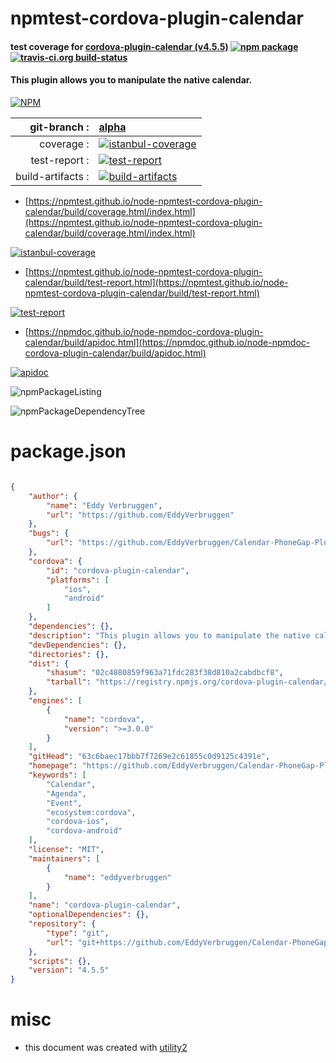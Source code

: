 # npmtest-cordova-plugin-calendar

#### test coverage for  [cordova-plugin-calendar (v4.5.5)](https://github.com/EddyVerbruggen/Calendar-PhoneGap-Plugin#readme)  [![npm package](https://img.shields.io/npm/v/npmtest-cordova-plugin-calendar.svg?style=flat-square)](https://www.npmjs.org/package/npmtest-cordova-plugin-calendar) [![travis-ci.org build-status](https://api.travis-ci.org/npmtest/node-npmtest-cordova-plugin-calendar.svg)](https://travis-ci.org/npmtest/node-npmtest-cordova-plugin-calendar)

#### This plugin allows you to manipulate the native calendar.

[![NPM](https://nodei.co/npm/cordova-plugin-calendar.png?downloads=true&downloadRank=true&stars=true)](https://www.npmjs.com/package/cordova-plugin-calendar)

| git-branch : | [alpha](https://github.com/npmtest/node-npmtest-cordova-plugin-calendar/tree/alpha)|
|--:|:--|
| coverage : | [![istanbul-coverage](https://npmtest.github.io/node-npmtest-cordova-plugin-calendar/build/coverage.badge.svg)](https://npmtest.github.io/node-npmtest-cordova-plugin-calendar/build/coverage.html/index.html)|
| test-report : | [![test-report](https://npmtest.github.io/node-npmtest-cordova-plugin-calendar/build/test-report.badge.svg)](https://npmtest.github.io/node-npmtest-cordova-plugin-calendar/build/test-report.html)|
| build-artifacts : | [![build-artifacts](https://npmtest.github.io/node-npmtest-cordova-plugin-calendar/glyphicons_144_folder_open.png)](https://github.com/npmtest/node-npmtest-cordova-plugin-calendar/tree/gh-pages/build)|

- [https://npmtest.github.io/node-npmtest-cordova-plugin-calendar/build/coverage.html/index.html](https://npmtest.github.io/node-npmtest-cordova-plugin-calendar/build/coverage.html/index.html)

[![istanbul-coverage](https://npmtest.github.io/node-npmtest-cordova-plugin-calendar/build/screenCapture.buildCi.browser.%252Ftmp%252Fbuild%252Fcoverage.lib.html.png)](https://npmtest.github.io/node-npmtest-cordova-plugin-calendar/build/coverage.html/index.html)

- [https://npmtest.github.io/node-npmtest-cordova-plugin-calendar/build/test-report.html](https://npmtest.github.io/node-npmtest-cordova-plugin-calendar/build/test-report.html)

[![test-report](https://npmtest.github.io/node-npmtest-cordova-plugin-calendar/build/screenCapture.buildCi.browser.%252Ftmp%252Fbuild%252Ftest-report.html.png)](https://npmtest.github.io/node-npmtest-cordova-plugin-calendar/build/test-report.html)

- [https://npmdoc.github.io/node-npmdoc-cordova-plugin-calendar/build/apidoc.html](https://npmdoc.github.io/node-npmdoc-cordova-plugin-calendar/build/apidoc.html)

[![apidoc](https://npmdoc.github.io/node-npmdoc-cordova-plugin-calendar/build/screenCapture.buildCi.browser.%252Ftmp%252Fbuild%252Fapidoc.html.png)](https://npmdoc.github.io/node-npmdoc-cordova-plugin-calendar/build/apidoc.html)

![npmPackageListing](https://npmtest.github.io/node-npmtest-cordova-plugin-calendar/build/screenCapture.npmPackageListing.svg)

![npmPackageDependencyTree](https://npmtest.github.io/node-npmtest-cordova-plugin-calendar/build/screenCapture.npmPackageDependencyTree.svg)



# package.json

```json

{
    "author": {
        "name": "Eddy Verbruggen",
        "url": "https://github.com/EddyVerbruggen"
    },
    "bugs": {
        "url": "https://github.com/EddyVerbruggen/Calendar-PhoneGap-Plugin/issues"
    },
    "cordova": {
        "id": "cordova-plugin-calendar",
        "platforms": [
            "ios",
            "android"
        ]
    },
    "dependencies": {},
    "description": "This plugin allows you to manipulate the native calendar.",
    "devDependencies": {},
    "directories": {},
    "dist": {
        "shasum": "02c4880859f963a71fdc283f38d810a2cabdbcf8",
        "tarball": "https://registry.npmjs.org/cordova-plugin-calendar/-/cordova-plugin-calendar-4.5.5.tgz"
    },
    "engines": [
        {
            "name": "cordova",
            "version": ">=3.0.0"
        }
    ],
    "gitHead": "63c6baec17bbb7f7269e2c61855c0d9125c4391e",
    "homepage": "https://github.com/EddyVerbruggen/Calendar-PhoneGap-Plugin#readme",
    "keywords": [
        "Calendar",
        "Agenda",
        "Event",
        "ecosystem:cordova",
        "cordova-ios",
        "cordova-android"
    ],
    "license": "MIT",
    "maintainers": [
        {
            "name": "eddyverbruggen"
        }
    ],
    "name": "cordova-plugin-calendar",
    "optionalDependencies": {},
    "repository": {
        "type": "git",
        "url": "git+https://github.com/EddyVerbruggen/Calendar-PhoneGap-Plugin.git"
    },
    "scripts": {},
    "version": "4.5.5"
}
```



# misc
- this document was created with [utility2](https://github.com/kaizhu256/node-utility2)
